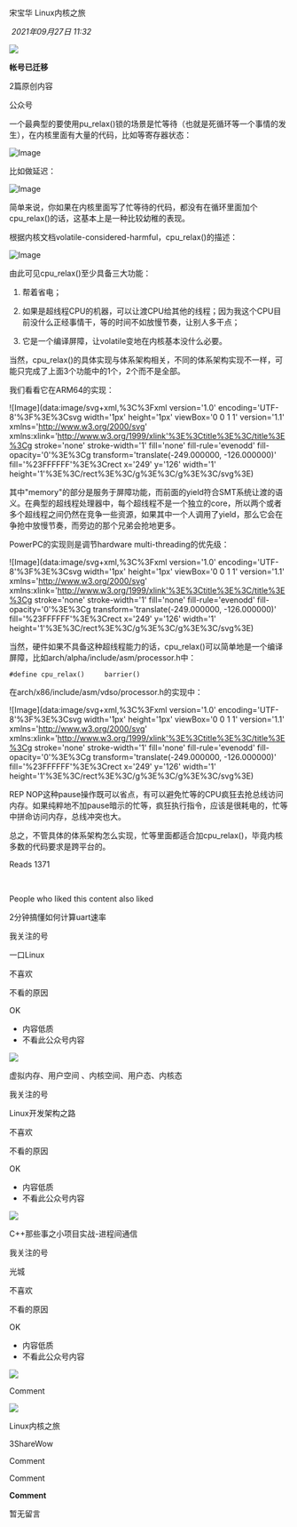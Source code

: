 # 

宋宝华 Linux内核之旅

 _2021年09月27日 11:32_

![](https://res.wx.qq.com/op_res/NN_GToMiIjsXzgPzF9-74ZzwR3cA9-fv3o9eWo8f5gQWqx71CmGlY8kFxuIxZaG0TB1bFeMCmh1DGN_pWMRg0A)

**帐号已迁移**

2篇原创内容

公众号

一个最典型的要使用pu_relax()锁的场景是忙等待（也就是死循环等一个事情的发生），在内核里面有大量的代码，比如等寄存器状态：  

![Image](https://mmbiz.qpic.cn/mmbiz_png/Ass1lsY6byvfdRKf3Kb75YMB5zRLI42icczvUbxPqrpCDjvVSbiaBNRuzSWCjDw0Y1cODnqXcmMteq6K3BPkbgsQ/640?wx_fmt=png&tp=wxpic&wxfrom=5&wx_lazy=1&wx_co=1)

比如做延迟：  

![Image](https://mmbiz.qpic.cn/mmbiz_png/Ass1lsY6byvfdRKf3Kb75YMB5zRLI42icpxthvKpEQpzHnQPkSaffKW0ElLyia5VYHM6NCGO5oPXfG9ZPytyc1dw/640?wx_fmt=png&tp=wxpic&wxfrom=5&wx_lazy=1&wx_co=1)

简单来说，你如果在内核里面写了忙等待的代码，都没有在循环里面加个cpu_relax()的话，这基本上是一种比较幼稚的表现。

  

根据内核文档volatile-considered-harmful，cpu_relax()的描述：

![Image](https://mmbiz.qpic.cn/mmbiz_png/Ass1lsY6byvfdRKf3Kb75YMB5zRLI42ickpJZDBmr8Szx5yZHtViczIwX2HKfB2DMTHMZRKIrJ6HuhemeVMuut3A/640?wx_fmt=png&tp=wxpic&wxfrom=5&wx_lazy=1&wx_co=1)

由此可见cpu_relax()至少具备三大功能：  

1. 帮着省电；
    
2. 如果是超线程CPU的机器，可以让渡CPU给其他的线程；因为我这个CPU目前没什么正经事情干，等的时间不如放慢节奏，让别人多干点；
    
3. 它是一个编译屏障，让volatile变地在内核基本没什么必要。
    

当然，cpu_relax()的具体实现与体系架构相关，不同的体系架构实现不一样，可能只完成了上面3个功能中的1个，2个而不是全部。

  

我们看看它在ARM64的实现：  

![Image](data:image/svg+xml,%3C%3Fxml version='1.0' encoding='UTF-8'%3F%3E%3Csvg width='1px' height='1px' viewBox='0 0 1 1' version='1.1' xmlns='http://www.w3.org/2000/svg' xmlns:xlink='http://www.w3.org/1999/xlink'%3E%3Ctitle%3E%3C/title%3E%3Cg stroke='none' stroke-width='1' fill='none' fill-rule='evenodd' fill-opacity='0'%3E%3Cg transform='translate(-249.000000, -126.000000)' fill='%23FFFFFF'%3E%3Crect x='249' y='126' width='1' height='1'%3E%3C/rect%3E%3C/g%3E%3C/g%3E%3C/svg%3E)

  

其中"memory"的部分是服务于屏障功能，而前面的yield符合SMT系统让渡的语义。在典型的超线程处理器中，每个超线程不是一个独立的core，所以两个或者多个超线程之间仍然在竞争一些资源，如果其中一个人调用了yield，那么它会在争抢中放慢节奏，而旁边的那个兄弟会抢地更多。

  

PowerPC的实现则是调节hardware multi-threading的优先级：

![Image](data:image/svg+xml,%3C%3Fxml version='1.0' encoding='UTF-8'%3F%3E%3Csvg width='1px' height='1px' viewBox='0 0 1 1' version='1.1' xmlns='http://www.w3.org/2000/svg' xmlns:xlink='http://www.w3.org/1999/xlink'%3E%3Ctitle%3E%3C/title%3E%3Cg stroke='none' stroke-width='1' fill='none' fill-rule='evenodd' fill-opacity='0'%3E%3Cg transform='translate(-249.000000, -126.000000)' fill='%23FFFFFF'%3E%3Crect x='249' y='126' width='1' height='1'%3E%3C/rect%3E%3C/g%3E%3C/g%3E%3C/svg%3E)

  

当然，硬件如果不具备这种超线程能力的话，cpu_relax()可以简单地是一个编译屏障，比如arch/alpha/include/asm/processor.h中：

```
#define cpu_relax()     barrier()
```

  

在arch/x86/include/asm/vdso/processor.h的实现中：  

![Image](data:image/svg+xml,%3C%3Fxml version='1.0' encoding='UTF-8'%3F%3E%3Csvg width='1px' height='1px' viewBox='0 0 1 1' version='1.1' xmlns='http://www.w3.org/2000/svg' xmlns:xlink='http://www.w3.org/1999/xlink'%3E%3Ctitle%3E%3C/title%3E%3Cg stroke='none' stroke-width='1' fill='none' fill-rule='evenodd' fill-opacity='0'%3E%3Cg transform='translate(-249.000000, -126.000000)' fill='%23FFFFFF'%3E%3Crect x='249' y='126' width='1' height='1'%3E%3C/rect%3E%3C/g%3E%3C/g%3E%3C/svg%3E)

REP NOP这种pause操作既可以省点，有可以避免忙等的CPU疯狂去抢总线访问内存。如果纯粹地不加pause暗示的忙等，疯狂执行指令，应该是很耗电的，忙等中拼命访问内存，总线冲突也大。  

  

总之，不管具体的体系架构怎么实现，忙等里面都适合加cpu_relax()，毕竟内核多数的代码要求是跨平台的。

Reads 1371

​

People who liked this content also liked

2分钟搞懂如何计算uart速率

我关注的号

一口Linux

不喜欢

不看的原因

OK

- 内容低质
- 不看此公众号内容

![](https://mmbiz.qpic.cn/sz_mmbiz_jpg/icRxcMBeJfc8DMm25x4srjKQvGmCQdE4x0qC4oicP3fjqeEViblIoqSKFzD2xLrqtUMcmbArnGibKsnrIYhuozUqzA/0?wx_fmt=jpeg)

虚拟内存、用户空间 、内核空间、用户态、内核态

我关注的号

Linux开发架构之路

不喜欢

不看的原因

OK

- 内容低质
- 不看此公众号内容

![](https://mmbiz.qpic.cn/sz_mmbiz_jpg/8pECVbqIO0wsszqy9Yd9HRlAqk50XMhaAicWG3zVOFKOuv66bsb5UuCPtIJ57VvKvMrjIbuxPKbIYjUdr4CgMkA/0?wx_fmt=jpeg)

C++那些事之小项目实战-进程间通信

我关注的号

光城

不喜欢

不看的原因

OK

- 内容低质
- 不看此公众号内容

![](https://mmbiz.qpic.cn/mmbiz_jpg/WwIcQHkD5md68tBbPeZfkvMal97PkwqFKlaSLSC0lVWvvRhIZVqTEsic5lyWouibOticjHjwALXXp62thvGxZ7qAw/0?wx_fmt=jpeg&tp=wxpic)

Comment

[](javacript:;)

![](http://mmbiz.qpic.cn/mmbiz_png/SeWfibBcBT0EibtIWVNvshnuWMN1AoJw3poFIsbpaIVyZibCCqwBUR21rcDfrQgoqYzaYNdS14IIXzvmzvibdDa5Rw/300?wx_fmt=png&wxfrom=18)

Linux内核之旅

3ShareWow

Comment

Comment

**Comment**

暂无留言